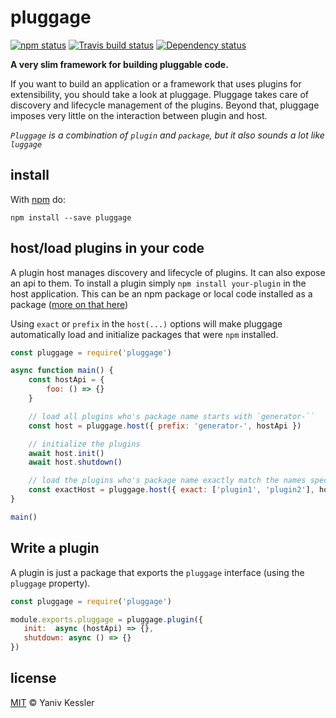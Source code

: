# pluggage

[![npm status](http://img.shields.io/npm/v/pluggage.svg?style=flat-square)](https://www.npmjs.org/package/pluggage) [![Travis build status](https://img.shields.io/travis/kessler/pluggage.svg?style=flat-square&label=travis)](http://travis-ci.org/kessler/pluggage) [![Dependency status](https://img.shields.io/david/kessler/pluggage.svg?style=flat-square)](https://david-dm.org/kessler/pluggage)

**A very slim framework for building pluggable code.**

If you want to build an application or a framework that uses plugins for extensibility, you should take a look at pluggage. Pluggage takes care of discovery and lifecycle management of the plugins. Beyond that, pluggage imposes very little on the interaction between plugin and host.

_`Pluggage` is a combination of `plugin` and `package`, but it also sounds a lot like `luggage`_

## install

With [npm](https://npmjs.org) do:

```
npm install --save pluggage
```

## host/load plugins in your code

A plugin host manages discovery and lifecycle of plugins. It can also expose an api to them. To install a plugin simply `npm install your-plugin` in the host application.  This can be an npm package or local code installed as a package ([more on that here](LOCAL-CODE-PACKAGE.md))

Using `exact` or `prefix` in the `host(...)` options will make pluggage automatically load and initialize packages that were `npm` installed.

```js
const pluggage = require('pluggage')

async function main() {
    const hostApi = {
        foo: () => {}
    }

    // load all plugins who's package name starts with `generator-``
    const host = pluggage.host({ prefix: 'generator-', hostApi })

    // initialize the plugins
    await host.init()
    await host.shutdown()

    // load the plugins who's package name exactly match the names specified in the array
    const exactHost = pluggage.host({ exact: ['plugin1', 'plugin2'], hostApi })
}

main()

```

## Write a plugin

A plugin is just a package that exports the `pluggage` interface (using the `pluggage` property). 

```js
const pluggage = require('pluggage')

module.exports.pluggage = pluggage.plugin({
   init:  async (hostApi) => {},
   shutdown: async () => {}
})
```

## license

[MIT](http://opensource.org/licenses/MIT) © Yaniv Kessler
